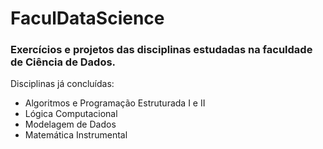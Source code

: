 # FaculDataScience
### Exercícios e projetos das disciplinas estudadas na faculdade de Ciência de Dados.
Disciplinas já concluídas:
* Algoritmos e Programação Estruturada I e II
* Lógica Computacional
* Modelagem de Dados
* Matemática Instrumental
